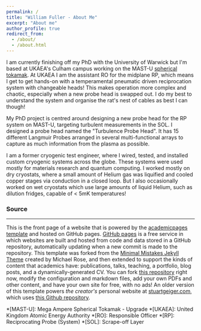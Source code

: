 ```yaml
---
permalink: /
title: "William Fuller - About Me"
excerpt: "About me"
author_profile: true
redirect_from: 
  - /about/
  - /about.html
---
```


I am currently finishing off my PhD with the University of Warwick but I'm based at UKAEA's Culham campus working on the MAST-U [spherical tokamak](https://ccfe.ukaea.uk/programmes/mast-upgrade/). At UKAEA I am the assistant RO for the midplane RP, which means I get to get hands-on with a temperamental pneumatic driven reciprocation system with changeable heads! This makes operation more complex and chaotic, especially when a new probe head is swapped out. I do my best to understand the system and organise the rat's nest of cables as best I can though!

My PhD project is centred around designing a new probe head for the RP system on MAST-U, targeting turbulent measurements in the SOL. I designed a probe head named the "Turbulence Probe Head". It has 15 different Langmuir Probes arranged in several multi-functional arrays to capture as much information from the plasma as possible.

I am a former cryogenic test engineer, where I wired, tested, and installed custom cryogenic systems across the globe. These systems were used mostly for materials research and quantum computing. I worked mostly on dry cryostats, where a small amount of Helium gas was liquified and cooled copper stages via conduction in a closed loop. But I also occasionally worked on wet cryostats which use large amounts of liquid Helium, such as dilution fridges, capable of < 5mK temperatures!

### Source

------

This is the front page of a website that is powered by the [academicpages template](https://github.com/academicpages/academicpages.github.io) and hosted on GitHub pages. [GitHub pages](https://pages.github.com) is a free service in which websites are built and hosted from code and data stored in a GitHub repository, automatically updating when a new commit is made to the repository. This template was forked from the [Minimal Mistakes Jekyll Theme](https://mmistakes.github.io/minimal-mistakes/) created by Michael Rose, and then extended to support the kinds of content that academics have: publications, talks, teaching, a portfolio, blog posts, and a dynamically-generated CV. You can fork [this repository](https://github.com/academicpages/academicpages.github.io) right now, modify the configuration and markdown files, add your own PDFs and other content, and have your own site for free, with no ads! An older version of this template powers *the creator's* personal website at [stuartgeiger.com](http://stuartgeiger.com), which uses [this Github repository](https://github.com/staeiou/staeiou.github.io).

*[MAST-U]: Mega Ampere Spherical Tokamak - Upgrade
*[UKAEA]: United Kingdom Atomic Energy Authority
*[RO]: Responsible Officer
*[RP]: Reciprocating Probe (System)
*[SOL]: Scrape-off Layer
